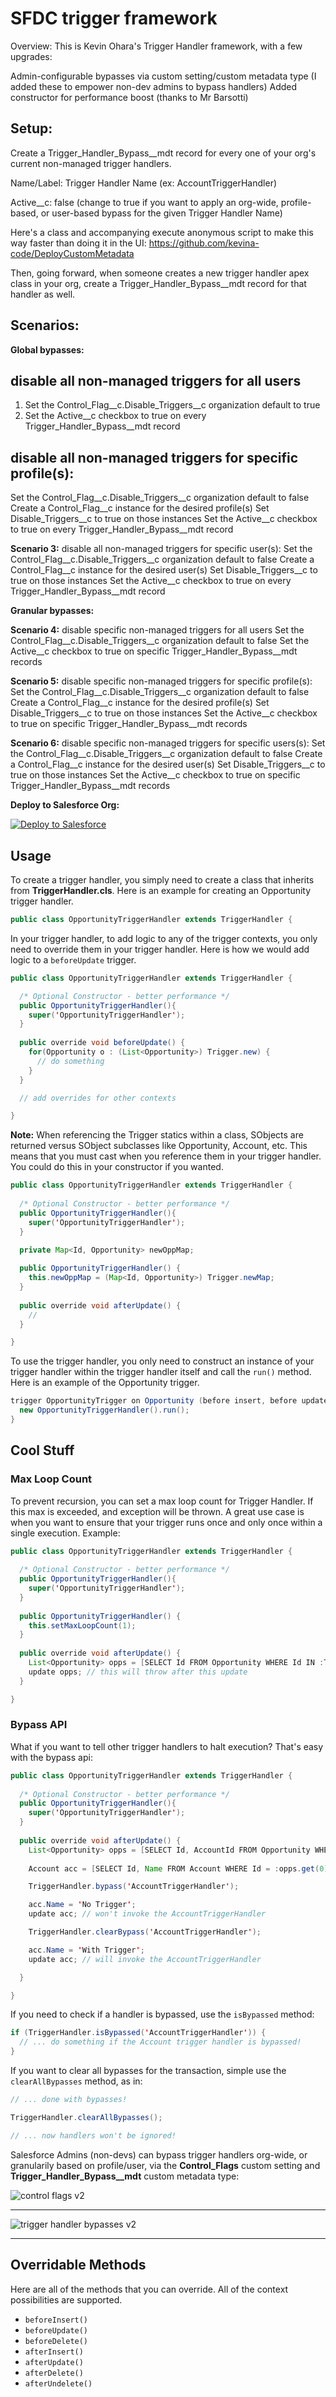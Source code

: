 # SFDC trigger framework

Overview:
This is Kevin Ohara's Trigger Handler framework, with a few upgrades:

Admin-configurable bypasses via custom setting/custom metadata type (I added these to empower non-dev admins to bypass handlers)
Added constructor for performance boost (thanks to Mr Barsotti)

## Setup: ## 
Create a Trigger_Handler_Bypass__mdt record for every one of your org's current non-managed trigger handlers.

Name/Label: Trigger Handler Name (ex: AccountTriggerHandler)

Active__c: false (change to true if you want to apply an org-wide, profile-based, or user-based bypass for the given Trigger Handler Name)

Here's a class and accompanying execute anonymous script to make this way faster than doing it in the UI: https://github.com/kevina-code/DeployCustomMetadata

Then, going forward, when someone creates a new trigger handler apex class in your org, create a  Trigger_Handler_Bypass__mdt record for that handler as well.


## Scenarios: ## 
**Global bypasses:**

##  disable all non-managed triggers for all users
1. Set the Control_Flag__c.Disable_Triggers__c organization default to true
2. Set the Active__c checkbox to true on every Trigger_Handler_Bypass__mdt record

##  disable all non-managed triggers for specific profile(s):
Set the Control_Flag__c.Disable_Triggers__c organization default to false
Create a Control_Flag__c instance for the desired profile(s)
Set Disable_Triggers__c to true on those instances
Set the Active__c checkbox to true on every Trigger_Handler_Bypass__mdt record

**Scenario 3:** disable all non-managed triggers for specific user(s):
Set the Control_Flag__c.Disable_Triggers__c organization default to false
Create a Control_Flag__c instance for the desired user(s)
Set Disable_Triggers__c to true on those instances
Set the Active__c checkbox to true on every Trigger_Handler_Bypass__mdt record

**Granular bypasses:**

**Scenario 4:** disable specific non-managed triggers for all users
Set the Control_Flag__c.Disable_Triggers__c organization default to false
Set the Active__c checkbox to true on specific Trigger_Handler_Bypass__mdt records

**Scenario 5:** disable specific non-managed triggers for specific profile(s):
Set the Control_Flag__c.Disable_Triggers__c organization default to false
Create a Control_Flag__c instance for the desired profile(s)
Set Disable_Triggers__c to true on those instances
Set the Active__c checkbox to true on specific Trigger_Handler_Bypass__mdt records

**Scenario 6:** disable specific non-managed triggers for specific users(s):
Set the Control_Flag__c.Disable_Triggers__c organization default to false
Create a Control_Flag__c instance for the desired user(s)
Set Disable_Triggers__c to true on those instances
Set the Active__c checkbox to true on specific Trigger_Handler_Bypass__mdt records

**Deploy to Salesforce Org:**

<a href="https://githubsfdeploy.herokuapp.com">
  <img src="https://raw.githubusercontent.com/afawcett/githubsfdeploy/master/src/main/webapp/resources/img/deploy.png" alt="Deploy to Salesforce" />
</a>

## Usage

To create a trigger handler, you simply need to create a class that inherits from **TriggerHandler.cls**. Here is an example for creating an Opportunity trigger handler.

```java
public class OpportunityTriggerHandler extends TriggerHandler {
```

In your trigger handler, to add logic to any of the trigger contexts, you only need to override them in your trigger handler. Here is how we would add logic to a `beforeUpdate` trigger.

```java
public class OpportunityTriggerHandler extends TriggerHandler {

  /* Optional Constructor - better performance */
  public OpportunityTriggerHandler(){
    super('OpportunityTriggerHandler');
  }
  
  public override void beforeUpdate() {
    for(Opportunity o : (List<Opportunity>) Trigger.new) {
      // do something
    }
  }

  // add overrides for other contexts

}
```

**Note:** When referencing the Trigger statics within a class, SObjects are returned versus SObject subclasses like Opportunity, Account, etc. This means that you must cast when you reference them in your trigger handler. You could do this in your constructor if you wanted. 

```java
public class OpportunityTriggerHandler extends TriggerHandler {
  
  /* Optional Constructor - better performance */
  public OpportunityTriggerHandler(){
    super('OpportunityTriggerHandler');
  }
  
  private Map<Id, Opportunity> newOppMap;

  public OpportunityTriggerHandler() {
    this.newOppMap = (Map<Id, Opportunity>) Trigger.newMap;
  }
  
  public override void afterUpdate() {
    //
  }

}
```

To use the trigger handler, you only need to construct an instance of your trigger handler within the trigger handler itself and call the `run()` method. Here is an example of the Opportunity trigger.

```java
trigger OpportunityTrigger on Opportunity (before insert, before update) {
  new OpportunityTriggerHandler().run();
}
```

## Cool Stuff

### Max Loop Count

To prevent recursion, you can set a max loop count for Trigger Handler. If this max is exceeded, and exception will be thrown. A great use case is when you want to ensure that your trigger runs once and only once within a single execution. Example:

```java
public class OpportunityTriggerHandler extends TriggerHandler {
  
  /* Optional Constructor - better performance */
  public OpportunityTriggerHandler(){
    super('OpportunityTriggerHandler');
  }
  
  public OpportunityTriggerHandler() {
    this.setMaxLoopCount(1);
  }
  
  public override void afterUpdate() {
    List<Opportunity> opps = [SELECT Id FROM Opportunity WHERE Id IN :Trigger.newMap.keySet()];
    update opps; // this will throw after this update
  }

}
```

### Bypass API

What if you want to tell other trigger handlers to halt execution? That's easy with the bypass api:

```java
public class OpportunityTriggerHandler extends TriggerHandler {
  
  /* Optional Constructor - better performance */
  public OpportunityTriggerHandler(){
    super('OpportunityTriggerHandler');
  }
  
  public override void afterUpdate() {
    List<Opportunity> opps = [SELECT Id, AccountId FROM Opportunity WHERE Id IN :Trigger.newMap.keySet()];
    
    Account acc = [SELECT Id, Name FROM Account WHERE Id = :opps.get(0).AccountId];

    TriggerHandler.bypass('AccountTriggerHandler');

    acc.Name = 'No Trigger';
    update acc; // won't invoke the AccountTriggerHandler

    TriggerHandler.clearBypass('AccountTriggerHandler');

    acc.Name = 'With Trigger';
    update acc; // will invoke the AccountTriggerHandler

  }

}
```

If you need to check if a handler is bypassed, use the `isBypassed` method:

```java
if (TriggerHandler.isBypassed('AccountTriggerHandler')) {
  // ... do something if the Account trigger handler is bypassed!
}
```

If you want to clear all bypasses for the transaction, simple use the `clearAllBypasses` method, as in:

```java
// ... done with bypasses!

TriggerHandler.clearAllBypasses();

// ... now handlers won't be ignored!
```

Salesforce Admins (non-devs) can bypass trigger handlers org-wide, or granularily based on profile/user, via the **Control_Flags** custom setting and **Trigger_Handler_Bypass__mdt** custom metadata type:

![control flags v2](https://user-images.githubusercontent.com/124932501/230442307-f2849814-c7a9-41b9-8f7d-aceef41f2a5e.png)

----------------------------

![trigger handler bypasses v2](https://user-images.githubusercontent.com/124932501/230442632-3d420b67-ca67-4238-8b90-9049b606278e.png)

----------------------------

## Overridable Methods

Here are all of the methods that you can override. All of the context possibilities are supported.

* `beforeInsert()`
* `beforeUpdate()`
* `beforeDelete()`
* `afterInsert()`
* `afterUpdate()`
* `afterDelete()`
* `afterUndelete()`
